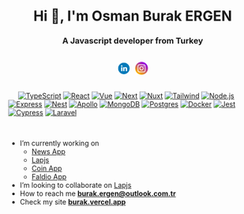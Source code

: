 <h1  align="center">Hi 👋, I'm Osman Burak ERGEN</h1>

<h3  align="center">A Javascript developer from Turkey</h3>

<br />

<div style="display:flex;align-items:center;gap:10px;justify-content:center" align="center">
  <a target="_blank" href="https://www.linkedin.com/in/osman-burak-ergen/">
    <img src=".github/linkedin_icon_rounded.png" width="26"  alt="oburakergen"/>
  </a>
  <a target="_blank" href="https://www.instagram.com/buraakkkergen/">
    <img src=".github/instagram_icon_rounded.png" width="26"  alt="oburakergen"/>
  </a>
</div>

<br />

&nbsp;&nbsp;&nbsp;&nbsp;
[![TypeScript](https://img.shields.io/badge/-Typescript-blue?style=flat-square&logo=typescript&logoColor=white)](https://typescriptlang.org/)
[![React](https://img.shields.io/badge/React-%2320232a.svg?style=flat-square&logo=React&logoColor=%2361DAFB)](https://pt-br.reactjs.org/)
[![Vue](https://img.shields.io/badge/Vue.js-35495E?style=flat-square&logo=vue.js&logoColor=white)](https://vuejs.org/)
[![Next](https://img.shields.io/badge/Next-black?style=flat-square&logo=next.js)](https://nextjs.org/)
[![Nuxt](https://img.shields.io/badge/Nuxt-002E3B?flat-square&logo=nuxtdotjs&logoColor=#00DC82)](https://nuxt.com/)
[![Tailwind](https://img.shields.io/badge/Tailwind_CSS-38B2AC?style=flat-square&logo=tailwind-css&logoColor=white)](https://tailwindcss.com/)
[![Node.js](https://img.shields.io/badge/Node.js-43853D?style=flat-square&logo=node.js&logoColor=white)](https://nodejs.org/en/)
[![Express](https://img.shields.io/badge/Express.js-404D59?style=for-the-badge&style=flat-square&logo=Express&logoColor=white)](https://expressjs.com/)
[![Nest](https://img.shields.io/badge/-Nest-1967d2?style=flat-square&logo=nestjs&logoColor=white)](https://nestjs.com/)
[![Apollo](https://img.shields.io/badge/-GraphQL-E10098?style=flat-square&logo=graphql&logoColor=white)](https://www.apollographql.com/)
[![MongoDB](https://img.shields.io/badge/MongoDB-4EA94B?style=flat-square&logo=mongodb&logoColor=white)](https://www.mongodb.com/)
[![Postgres](https://img.shields.io/badge/Postgres-%23316192.svg?style=flat-square&logo=Postgresql&logoColor=white)](https://www.postgresql.org/)
[![Docker](https://img.shields.io/badge/Docker-Docker?style=flat-square&logo=Docker&logoColor=white)](https://www.docker.com/)
[![Jest](https://img.shields.io/badge/-Jest-%23C21325?style=flat-square&logo=Jest&logoColor=white)](https://jestjs.io/)
[![Cypress](https://img.shields.io/badge/-Cypress-%23E5E5E5?style=flat-square&logo=cypress&logoColor=058a5e)](https://www.cypress.io/)
[![Laravel](https://img.shields.io/badge/Laravel-%23FF2D20.svg?style=flat-square&logo=laravel&logoColor=white)](https://laravel.com/)

<br />

- I’m currently working on
  - [News App](https://github.com/oburakergen/news-workspace)
  - [Lapjs](https://github.com/oburakergen/lapjs)
  - [Coin App](https://github.com/oburakergen/coin-app)
  - [Faldio App](https://github.com/oburakergen/faldioapp)
- I’m looking to collaborate on [Lapjs](https://github.com/oburakergen/lapjs)
- How to reach me **[burak.ergen@outlook.com.tr](burak.ergen@outlook.com.tr)**
- Check my site **[burak.vercel.app](https://burak.vercel.app/)**

[//]: # '    <img src="https://github-readme-stats.vercel.app/api?username=oburakergen&show_icons=true&locale=en"  alt="oburakergen" />'
